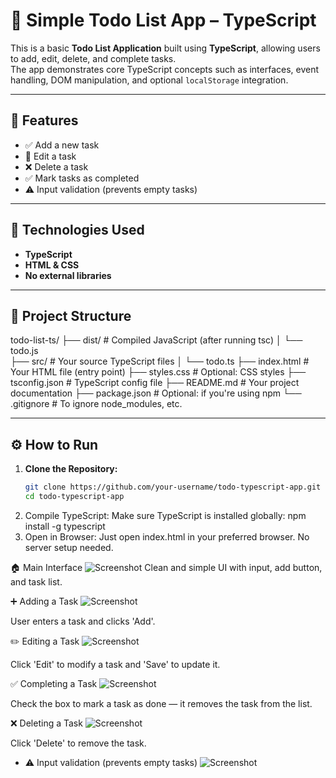 # 📝 Simple Todo List App – TypeScript

This is a basic **Todo List Application** built using **TypeScript**, allowing users to add, edit, delete, and complete tasks.  
The app demonstrates core TypeScript concepts such as interfaces, event handling, DOM manipulation, and optional `localStorage` integration.

---

## 🚀 Features

- ✅ Add a new task  
- 📝 Edit a task  
- ❌ Delete a task  
- ✅ Mark tasks as completed  
- ⚠️ Input validation (prevents empty tasks)  
<!-- - 📦 Save tasks using browser localStorage (optional) -->

---

## 🧠 Technologies Used

- **TypeScript**
- **HTML & CSS**
- **No external libraries**

---


## 📁 Project Structure
todo-list-ts/
├── dist/                    # Compiled JavaScript (after running tsc)
│   └── todo.js             
├── src/                     # Your source TypeScript files
│   └── todo.ts
├── index.html               # Your HTML file (entry point)
├── styles.css               # Optional: CSS styles
├── tsconfig.json            # TypeScript config file
├── README.md                # Your project documentation
├── package.json             # Optional: if you're using npm
└── .gitignore               # To ignore node_modules, etc.



---

## ⚙️ How to Run

1. **Clone the Repository:**
   ```bash
   git clone https://github.com/your-username/todo-typescript-app.git
   cd todo-typescript-app
2. Compile TypeScript:
Make sure TypeScript is installed globally:
   npm install -g typescript
3. Open in Browser:
Just open index.html in your preferred browser. No server setup needed.

🏠 Main Interface
![Screenshot](screenshots/main.png)
Clean and simple UI with input, add button, and task list.

➕ Adding a Task
![Screenshot](screenshots/add_.png)

User enters a task and clicks 'Add'.

✏️ Editing a Task
![Screenshot](screenshots/edit_.png)

Click 'Edit' to modify a task and 'Save' to update it.

✅ Completing a Task
![Screenshot](screenshots/complete.png)

Check the box to mark a task as done — it removes the task from the list.

❌ Deleting a Task
![Screenshot](screenshots/delete_.png)

Click 'Delete' to remove the task.

- ⚠️ Input validation (prevents empty tasks)
![Screenshot](screenshots/empty_.png)




